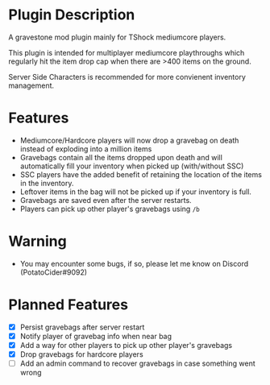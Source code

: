 ﻿# Plugin Description

A gravestone mod plugin mainly for TShock mediumcore players. 

This plugin is intended for multiplayer mediumcore playthroughs which regularly hit the item drop cap when there are >400 items on the ground.

Server Side Characters is recommended for more convienent inventory management.

# Features

- Mediumcore/Hardcore players will now drop a gravebag on death instead of exploding into a million items
- Gravebags contain all the items dropped upon death and will automatically fill your inventory when picked up (with/without SSC)
- SSC players have the added benefit of retaining the location of the items in the inventory.
- Leftover items in the bag will not be picked up if your inventory is full.
- Gravebags are saved even after the server restarts.
- Players can pick up other player's gravebags using `/b`

# Warning
- You may encounter some bugs, if so, please let me know on Discord (PotatoCider#9092)

# Planned Features
- [x] Persist gravebags after server restart
- [x] Notify player of gravebag info when near bag
- [x] Add a way for other players to pick up other player's gravebags
- [x] Drop gravebags for hardcore players
- [ ] Add an admin command to recover gravebags in case something went wrong
